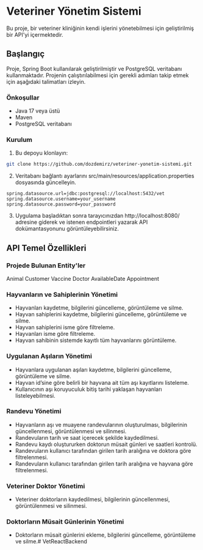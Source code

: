 # Veteriner Yönetim Sistemi

Bu proje, bir veteriner kliniğinin kendi işlerini yönetebilmesi için geliştirilmiş bir API'yi içermektedir.

## Başlangıç

Proje, Spring Boot kullanılarak geliştirilmiştir ve PostgreSQL veritabanı kullanmaktadır. Projenin çalıştırılabilmesi için gerekli adımları takip etmek için aşağıdaki talimatları izleyin.

### Önkoşullar

- Java 17 veya üstü
- Maven
- PostgreSQL veritabanı

### Kurulum

1. Bu depoyu klonlayın:

```bash
git clone https://github.com/dozdemirz/veteriner-yonetim-sistemi.git
```

2. Veritabanı bağlantı ayarlarını src/main/resources/application.properties dosyasında güncelleyin.
```
spring.datasource.url=jdbc:postgresql://localhost:5432/vet
spring.datasource.username=your_username
spring.datasource.password=your_password
```
3. Uygulama başladıktan sonra tarayıcınızdan http://localhost:8080/ adresine giderek ve istenen endpointleri yazarak API dokümantasyonunu görüntüleyebilirsiniz.



## API Temel Özellikleri

### Projede Bulunan Entity'ler
Animal
Customer
Vaccine
Doctor
AvailableDate
Appointment

### Hayvanların ve Sahiplerinin Yönetimi

- Hayvanları kaydetme, bilgilerini güncelleme, görüntüleme ve silme.
- Hayvan sahiplerini kaydetme, bilgilerini güncelleme, görüntüleme ve silme.
- Hayvan sahiplerini isme göre filtreleme.
- Hayvanları isme göre filtreleme.
- Hayvan sahibinin sistemde kayıtlı tüm hayvanlarını görüntüleme.
### Uygulanan Aşıların Yönetimi

- Hayvanlara uygulanan aşıları kaydetme, bilgilerini güncelleme, görüntüleme ve silme.
- Hayvan id’sine göre belirli bir hayvana ait tüm aşı kayıtlarını listeleme.
- Kullanıcının aşı koruyuculuk bitiş tarihi yaklaşan hayvanları listeleyebilmesi.
### Randevu Yönetimi

- Hayvanların aşı ve muayene randevularının oluşturulması, bilgilerinin güncellenmesi, görüntülenmesi ve silinmesi.
- Randevuların tarih ve saat içerecek şekilde kaydedilmesi.
- Randevu kaydı oluştururken doktorun müsait günleri ve saatleri kontrolü.
- Randevuların kullanıcı tarafından girilen tarih aralığına ve doktora göre filtrelenmesi.
- Randevuların kullanıcı tarafından girilen tarih aralığına ve hayvana göre filtrelenmesi.
### Veteriner Doktor Yönetimi

- Veteriner doktorların kaydedilmesi, bilgilerinin güncellenmesi, görüntülenmesi ve silinmesi.
### Doktorların Müsait Günlerinin Yönetimi
- Doktorların müsait günlerini ekleme, bilgilerini güncelleme, görüntüleme ve silme.#   V e t R e a c t B a c k e n d  
 